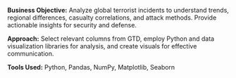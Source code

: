 **Business Objective:**
Analyze global terrorist incidents to understand trends, regional differences, casualty correlations, and attack methods. Provide actionable insights for security and defense.

**Approach:**
Select relevant columns from GTD, employ Python and data visualization libraries for analysis, and create visuals for effective communication.

**Tools Used:**
Python, Pandas, NumPy, Matplotlib, Seaborn
